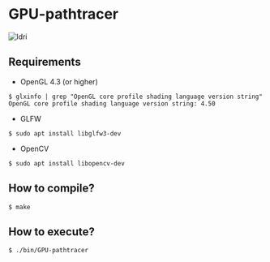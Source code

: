 # GPU-pathtracer

![ldri](https://user-images.githubusercontent.com/37495128/57123006-1e873480-6dbb-11e9-8937-3259c0b055c8.jpg)

## Requirements
- OpenGL 4.3 (or higher)
```
$ glxinfo | grep "OpenGL core profile shading language version string"
OpenGL core profile shading language version string: 4.50
```

- GLFW
```
$ sudo apt install libglfw3-dev
```

- OpenCV
```
$ sudo apt install libopencv-dev
```

## How to compile?
```
$ make
```

## How to execute?
```
$ ./bin/GPU-pathtracer
```